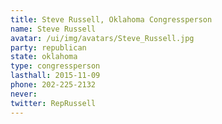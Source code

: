 ```yaml
---
title: Steve Russell, Oklahoma Congressperson
name: Steve Russell
avatar: /ui/img/avatars/Steve_Russell.jpg
party: republican
state: oklahoma
type: congressperson
lasthall: 2015-11-09
phone: 202-225-2132
never: 
twitter: RepRussell
---
```

